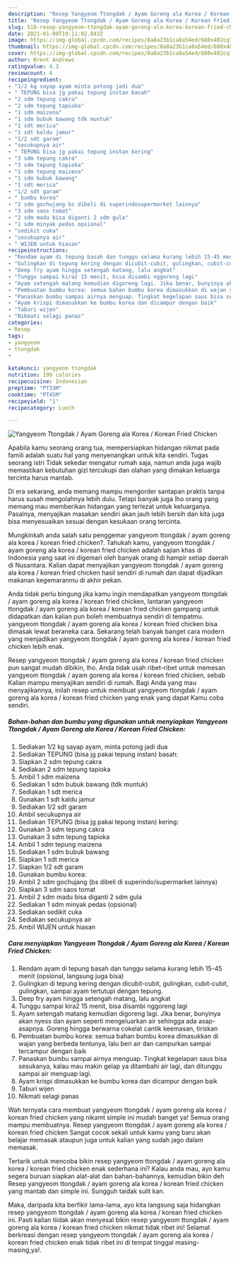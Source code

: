 ```yaml
---
description: "Resep Yangyeom Ttongdak / Ayam Goreng ala Korea / Korean Fried Chicken yang enak dan Mudah Dibuat"
title: "Resep Yangyeom Ttongdak / Ayam Goreng ala Korea / Korean Fried Chicken yang enak dan Mudah Dibuat"
slug: 518-resep-yangyeom-ttongdak-ayam-goreng-ala-korea-korean-fried-chicken-yang-enak-dan-mudah-dibuat
date: 2021-01-09T19:11:02.843Z
image: https://img-global.cpcdn.com/recipes/8a8a23b1ca8a54ed/680x482cq70/yangyeom-ttongdak-ayam-goreng-ala-korea-korean-fried-chicken-foto-resep-utama.jpg
thumbnail: https://img-global.cpcdn.com/recipes/8a8a23b1ca8a54ed/680x482cq70/yangyeom-ttongdak-ayam-goreng-ala-korea-korean-fried-chicken-foto-resep-utama.jpg
cover: https://img-global.cpcdn.com/recipes/8a8a23b1ca8a54ed/680x482cq70/yangyeom-ttongdak-ayam-goreng-ala-korea-korean-fried-chicken-foto-resep-utama.jpg
author: Brent Andrews
ratingvalue: 4.3
reviewcount: 4
recipeingredient:
- "1/2 kg sayap ayam minta potong jadi dua"
- " TEPUNG bisa jg pakai tepung instan basah"
- "2 sdm tepung cakra"
- "2 sdm tepung tapioka"
- "1 sdm maizena"
- "1 sdm bubuk bawang tdk muntuk"
- "1 sdt merica"
- "1 sdt kaldu jamur"
- "1/2 sdt garam"
- "secukupnya air"
- " TEPUNG bisa jg pakai tepung instan kering"
- "3 sdm tepung cakra"
- "3 sdm tepung tapioka"
- "1 sdm tepung maizena"
- "1 sdm bubuk bawang"
- "1 sdt merica"
- "1/2 sdt garam"
- " bumbu korea"
- "2 sdm gochujang bs dibeli di superindosupermarket lainnya"
- "3 sdm saos tomat"
- "2 sdm madu bisa diganti 2 sdm gula"
- "1 sdm minyak pedas opsional"
- "sedikit cuka"
- "secukupnya air"
- " WIJEN untuk hiasan"
recipeinstructions:
- "Rendam ayam di tepung basah dan tunggu selama kurang lebih 15-45 menit (opsional, langsung juga bisa)"
- "Gulingkan di tepung kering dengan dicubit-cubit, gulingkan, cubit-cubit, gulingkan, sampai ayam tertutupi dengan tepung."
- "Deep fry ayam hingga setengah matang, lalu angkat"
- "Tunggu sampai kira2 15 menit, bisa disambi nggoreng lagi"
- "Ayam setengah matang kemudian digoreng lagi. Jika benar, bunyinya akan nyess dan ayam seperti mengeluarkan air sehingga ada asap-asapnya. Goreng hingga berwarna cokelat cantik keemasan, tiriskan"
- "Pembuatan bumbu korea: semua bahan bumbu korea dimasukkan di wajan yang berbeda tentunya, lalu beri air dan campurkan sampai tercampur dengan baik"
- "Panaskan bumbu sampai airnya menguap. Tingkat kegelapan saus bisa sesukanya, kalau mau makin gelap ya ditambahi air lagi, dan ditunggu sampai air menguap lagi."
- "Ayam krispi dimasukkan ke bumbu korea dan dicampur dengan baik"
- "Taburi wijen"
- "Nikmati selagi panas"
categories:
- Resep
tags:
- yangyeom
- ttongdak
- 

katakunci: yangyeom ttongdak  
nutrition: 199 calories
recipecuisine: Indonesian
preptime: "PT33M"
cooktime: "PT45M"
recipeyield: "1"
recipecategory: Lunch

---
```



![Yangyeom Ttongdak / Ayam Goreng ala Korea / Korean Fried Chicken](https://img-global.cpcdn.com/recipes/8a8a23b1ca8a54ed/680x482cq70/yangyeom-ttongdak-ayam-goreng-ala-korea-korean-fried-chicken-foto-resep-utama.jpg)

Apabila kamu seorang orang tua, mempersiapkan hidangan nikmat pada famili adalah suatu hal yang menyenangkan untuk kita sendiri. Tugas seorang istri Tidak sekedar mengatur rumah saja, namun anda juga wajib memastikan kebutuhan gizi tercukupi dan olahan yang dimakan keluarga tercinta harus mantab.

Di era  sekarang, anda memang mampu mengorder santapan praktis tanpa harus susah mengolahnya lebih dulu. Tetapi banyak juga lho orang yang memang mau memberikan hidangan yang terlezat untuk keluarganya. Pasalnya, menyajikan masakan sendiri akan jauh lebih bersih dan kita juga bisa menyesuaikan sesuai dengan kesukaan orang tercinta. 



Mungkinkah anda salah satu penggemar yangyeom ttongdak / ayam goreng ala korea / korean fried chicken?. Tahukah kamu, yangyeom ttongdak / ayam goreng ala korea / korean fried chicken adalah sajian khas di Indonesia yang saat ini digemari oleh banyak orang di hampir setiap daerah di Nusantara. Kalian dapat menyajikan yangyeom ttongdak / ayam goreng ala korea / korean fried chicken hasil sendiri di rumah dan dapat dijadikan makanan kegemaranmu di akhir pekan.

Anda tidak perlu bingung jika kamu ingin mendapatkan yangyeom ttongdak / ayam goreng ala korea / korean fried chicken, lantaran yangyeom ttongdak / ayam goreng ala korea / korean fried chicken gampang untuk didapatkan dan kalian pun boleh membuatnya sendiri di tempatmu. yangyeom ttongdak / ayam goreng ala korea / korean fried chicken bisa dimasak lewat beraneka cara. Sekarang telah banyak banget cara modern yang menjadikan yangyeom ttongdak / ayam goreng ala korea / korean fried chicken lebih enak.

Resep yangyeom ttongdak / ayam goreng ala korea / korean fried chicken pun sangat mudah dibikin, lho. Anda tidak usah ribet-ribet untuk memesan yangyeom ttongdak / ayam goreng ala korea / korean fried chicken, sebab Kalian mampu menyajikan sendiri di rumah. Bagi Anda yang mau menyajikannya, inilah resep untuk membuat yangyeom ttongdak / ayam goreng ala korea / korean fried chicken yang enak yang dapat Kamu coba sendiri.

<!--inarticleads1-->

##### Bahan-bahan dan bumbu yang digunakan untuk menyiapkan Yangyeom Ttongdak / Ayam Goreng ala Korea / Korean Fried Chicken:

1. Sediakan 1/2 kg sayap ayam, minta potong jadi dua
1. Sediakan  TEPUNG (bisa jg pakai tepung instan) basah:
1. Siapkan 2 sdm tepung cakra
1. Sediakan 2 sdm tepung tapioka
1. Ambil 1 sdm maizena
1. Sediakan 1 sdm bubuk bawang (tdk muntuk)
1. Sediakan 1 sdt merica
1. Gunakan 1 sdt kaldu jamur
1. Sediakan 1/2 sdt garam
1. Ambil secukupnya air
1. Sediakan  TEPUNG (bisa jg pakai tepung instan) kering:
1. Gunakan 3 sdm tepung cakra
1. Gunakan 3 sdm tepung tapioka
1. Ambil 1 sdm tepung maizena
1. Sediakan 1 sdm bubuk bawang
1. Siapkan 1 sdt merica
1. Siapkan 1/2 sdt garam
1. Gunakan  bumbu korea:
1. Ambil 2 sdm gochujang (bs dibeli di superindo/supermarket lainnya)
1. Siapkan 3 sdm saos tomat
1. Ambil 2 sdm madu bisa diganti 2 sdm gula
1. Sediakan 1 sdm minyak pedas (opsional)
1. Sediakan sedikit cuka
1. Sediakan secukupnya air
1. Ambil  WIJEN untuk hiasan




<!--inarticleads2-->

##### Cara menyiapkan Yangyeom Ttongdak / Ayam Goreng ala Korea / Korean Fried Chicken:

1. Rendam ayam di tepung basah dan tunggu selama kurang lebih 15-45 menit (opsional, langsung juga bisa)
1. Gulingkan di tepung kering dengan dicubit-cubit, gulingkan, cubit-cubit, gulingkan, sampai ayam tertutupi dengan tepung.
1. Deep fry ayam hingga setengah matang, lalu angkat
1. Tunggu sampai kira2 15 menit, bisa disambi nggoreng lagi
1. Ayam setengah matang kemudian digoreng lagi. Jika benar, bunyinya akan nyess dan ayam seperti mengeluarkan air sehingga ada asap-asapnya. Goreng hingga berwarna cokelat cantik keemasan, tiriskan
1. Pembuatan bumbu korea: semua bahan bumbu korea dimasukkan di wajan yang berbeda tentunya, lalu beri air dan campurkan sampai tercampur dengan baik
1. Panaskan bumbu sampai airnya menguap. Tingkat kegelapan saus bisa sesukanya, kalau mau makin gelap ya ditambahi air lagi, dan ditunggu sampai air menguap lagi.
1. Ayam krispi dimasukkan ke bumbu korea dan dicampur dengan baik
1. Taburi wijen
1. Nikmati selagi panas




Wah ternyata cara membuat yangyeom ttongdak / ayam goreng ala korea / korean fried chicken yang nikamt simple ini mudah banget ya! Semua orang mampu membuatnya. Resep yangyeom ttongdak / ayam goreng ala korea / korean fried chicken Sangat cocok sekali untuk kamu yang baru akan belajar memasak ataupun juga untuk kalian yang sudah jago dalam memasak.

Tertarik untuk mencoba bikin resep yangyeom ttongdak / ayam goreng ala korea / korean fried chicken enak sederhana ini? Kalau anda mau, ayo kamu segera buruan siapkan alat-alat dan bahan-bahannya, kemudian bikin deh Resep yangyeom ttongdak / ayam goreng ala korea / korean fried chicken yang mantab dan simple ini. Sungguh taidak sulit kan. 

Maka, daripada kita berfikir lama-lama, ayo kita langsung saja hidangkan resep yangyeom ttongdak / ayam goreng ala korea / korean fried chicken ini. Pasti kalian tiidak akan menyesal bikin resep yangyeom ttongdak / ayam goreng ala korea / korean fried chicken nikmat tidak ribet ini! Selamat berkreasi dengan resep yangyeom ttongdak / ayam goreng ala korea / korean fried chicken enak tidak ribet ini di tempat tinggal masing-masing,ya!.

